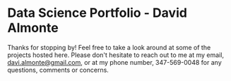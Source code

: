 # Data Science Portfolio - David Almonte

Thanks for stopping by! Feel free to take a look around at some of the projects hosted here. Please don't hesitate to reach out to me at my email, davi.almonte@gmail.com, or at my phone number, 347-569-0048 for any questions, comments or concerns. 

